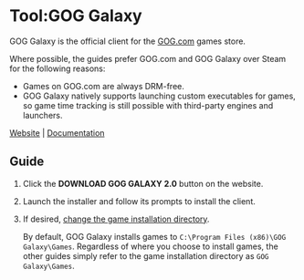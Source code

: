 # Tool:GOG Galaxy

GOG Galaxy is the official client for the [GOG.com][] games store.

Where possible, the guides prefer GOG.com and GOG Galaxy over Steam for the
following reasons:

- Games on GOG.com are always DRM-free.
- GOG Galaxy natively supports launching custom executables for games, so game
  time tracking is still possible with third-party engines and launchers.

[Website][] | [Documentation][]

## Guide

1. Click the **DOWNLOAD GOG GALAXY 2.0** button on the website.
1. Launch the installer and follow its prompts to install the client.
1. If desired, [change the game installation directory][].

   By default, GOG Galaxy installs games to
   `C:\Program Files (x86)\GOG Galaxy\Games`. Regardless of where you choose to
   install games, the other guides simply refer to the game installation
   directory as `GOG Galaxy\Games`.

<!-- Reference Links -->

[change the game installation directory]:
  https://support.gog.com/hc/en-us/articles/212806885-How-do-I-change-where-my-games-should-be-installed-and-where-I-want-to-download-files-?product=galaxy
[documentation]: https://support.gog.com/hc/en-us?product=galaxy
[gog.com]: https://www.gog.com/
[website]: https://www.gog.com/galaxy
